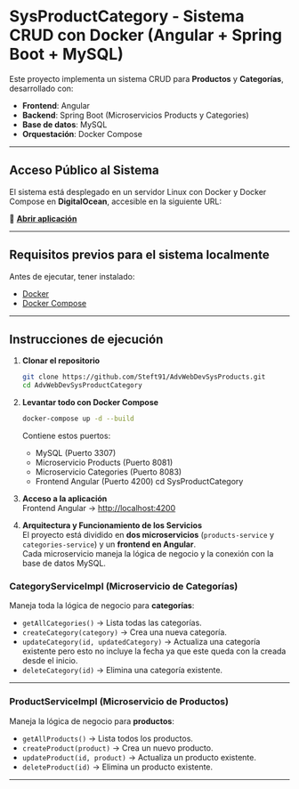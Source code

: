 # SysProductCategory - Sistema CRUD con Docker (Angular + Spring Boot + MySQL)

Este proyecto implementa un sistema CRUD para **Productos** y **Categorías**, desarrollado con:
- **Frontend**: Angular
- **Backend**: Spring Boot (Microservicios Products y Categories)
- **Base de datos**: MySQL
- **Orquestación**: Docker Compose

---
## Acceso Público al Sistema
El sistema está desplegado en un servidor Linux con Docker y Docker Compose en **DigitalOcean**, accesible en la siguiente URL:

🔗 **[Abrir aplicación](http://167.172.30.93:4200)**

---

## Requisitos previos para el sistema localmente

Antes de ejecutar, tener instalado:
- [Docker](https://docs.docker.com/get-docker/)
- [Docker Compose](https://docs.docker.com/compose/)

---

## Instrucciones de ejecución

1. **Clonar el repositorio**  
   ```bash
   git clone https://github.com/Steft91/AdvWebDevSysProducts.git
   cd AdvWebDevSysProductCategory
   ```
2. **Levantar todo con Docker Compose**  
   ```bash
   docker-compose up -d --build
   ```
   Contiene estos puertos:
   - MySQL (Puerto 3307)
   - Microservicio Products (Puerto 8081)
   - Microservicio Categories (Puerto 8083)
   - Frontend Angular (Puerto 4200)
cd SysProductCategory

3. **Acceso a la aplicación**  
   Frontend Angular → [http://localhost:4200](http://localhost:4200)  


4. **Arquitectura y Funcionamiento de los Servicios**  
   El proyecto está dividido en **dos microservicios** (`products-service` y `categories-service`) y un **frontend en Angular**.  
   Cada microservicio maneja la lógica de negocio y la conexión con la base de datos MySQL.

### CategoryServiceImpl (Microservicio de Categorías)
Maneja toda la lógica de negocio para **categorías**:
- `getAllCategories()` → Lista todas las categorías.
- `createCategory(category)` → Crea una nueva categoría.
- `updateCategory(id, updatedCategory)` → Actualiza una categoría existente pero esto no incluye la fecha ya que este queda con la creada desde el inicio.
- `deleteCategory(id)` → Elimina una categoría existente.

---

### ProductServiceImpl (Microservicio de Productos)
Maneja la lógica de negocio para **productos**:
- `getAllProducts()` → Lista todos los productos.
- `createProduct(product)` → Crea un nuevo producto.
- `updateProduct(id, product)` → Actualiza un producto existente.
- `deleteProduct(id)` → Elimina un producto existente.

---


